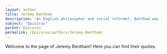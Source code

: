 ```yaml
---
layout: author
title: Jeremy Bentham
description: "An English philosopher and social reformer, Bentham was influenced by Epicurean principles in his development of utilitarianism, advocating for the greatest happiness for the greatest number."
subject: "Epicurus"
parent: Epicurus
permalink: /Epicurus/authors/Jeremy-Bentham/
---
```


Welcome to the page of Jeremy Bentham! Here you can find their quotes.
